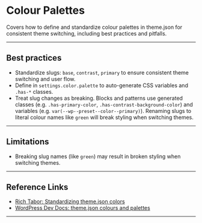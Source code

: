 # Colour Palettes

Covers how to define and standardize colour palettes in theme.json for consistent theme switching, including best practices and pitfalls.

---

## Best practices

- Standardize slugs: `base`, `contrast`, `primary` to ensure consistent theme switching and user flow.
- Define in `settings.color.palette` to auto-generate CSS variables and `.has-*` classes.
- Treat slug changes as breaking. Blocks and patterns use generated classes (e.g. `.has-primary-color`, `.has-contrast-background-color`) and variables (e.g. `var(--wp--preset--color--primary)`). Renaming slugs to literal colour names like `green` will break styling when switching themes.

---

## Limitations

- Breaking slug names (like `green`) may result in broken styling when switching themes.

---

## Reference Links

- [Rich Tabor: Standardizing theme.json colors](https://rich.blog/standardizing-theme-json-colors/)
- [WordPress Dev Docs: theme.json colours and palettes](https://developer.wordpress.org/block-editor/how-to-guides/themes/theme-json/#colors)

---
